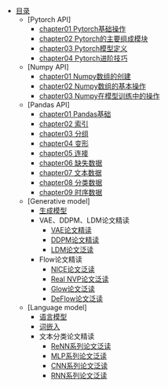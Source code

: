 <!-- docs/_sidebar.md -->
- [目录](README.md)
    - [Pytorch API]
        - [chapter01 Pytorch基础操作](Pytorch/chapter1.md)
        - [chapter02 Pytorch的主要组成模块](Pytorch/chapter2.md)
        - [chapter03 Pytorch模型定义](Pytorch/chapter3.md)
        - [chapter04 Pytorch进阶技巧](Pytorch/chapter4.md)
    - [Numpy API]
        - [chapter01 Numpy数组的创建](Numpy/chapter1.md)
        - [chapter02 Numpy数组的基本操作](Numpy/chapter2.md)
        - [chapter03 Numpy在模型训练中的操作](Numpy/chapter3.md)
    - [Pandas API]
        - [chapter01 Pandas基础](Pandas/chapter1.md)
        - [chapter02 索引](Pandas/chapter2.md)
        - [chapter03 分组](Pandas/chapter3.md)
        - [chapter04 变形](Pandas/chapter4.md)
        - [chapter05 连接](Pandas/chapter5.md)
        - [chapter06 缺失数据](Pandas/chapter6.md)
        - [chapter07 文本数据](Pandas/chapter7.md)
        - [chapter08 分类数据](Pandas/chapter8.md)
        - [chapter09 时序数据](Pandas/chapter9.md)
    - [Generative model]
        - [生成模型](Generative_model/chapter1.md)
        - VAE、DDPM、LDM论文精读
            - [VAE论文精读](Generative_model/chapter2.md)
            - [DDPM论文精读](Generative_model/chapter3.md)
            - [LDM论文泛读](Generative_model/chapter4.md)
        - Flow论文精读
            - [NICE论文泛读](Generative_model/chapter5.md)
            - [Real NVP论文泛读](Generative_model/chapter6.md)
            - [Glow论文泛读](Generative_model/chapter7.md)
            - [DeFlow论文泛读](Generative_model/chapter8.md)
    - [Language model]
        - [语言模型](Language_model/chapter1.md)
        - [词嵌入](Language_model/chapter2.md)
        - 文本分类论文精读
            - [ReNN系列论文泛读](Language_model/chapter3.md)
            - [MLP系列论文泛读](Language_model/chapter4.md)
            - [CNN系列论文泛读](Language_model/chapter5.md)
            - [RNN系列论文泛读](Language_model/chapter6.md)
            